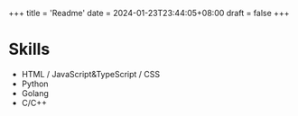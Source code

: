 +++
title = 'Readme'
date = 2024-01-23T23:44:05+08:00
draft = false
+++

# Skills

* HTML / JavaScript&TypeScript / CSS
* Python
* Golang
* C/C++
